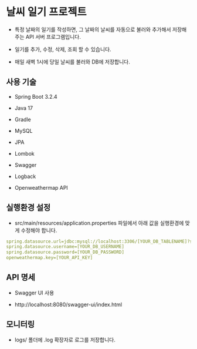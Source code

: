 # 날씨 일기 프로젝트

- 특정 날짜의 일기를 작성하면, 그 날짜의 날씨를 자동으로 불러와 추가해서 저장해주는 API 서버 프로그램입니다.

- 일기를 추가, 수정, 삭제, 조회 할 수 있습니다.

- 매일 새벽 1시에 당일 날씨를 불러와 DB에 저장합니다.

## 사용 기술

- Spring Boot 3.2.4

- Java 17

- Gradle

- MySQL

- JPA

- Lombok

- Swagger

- Logback

- Openweathermap API

## 실행환경 설정

- src/main/resources/application.properties 파일에서 아래 값을 실행환경에 맞게 수정해야 합니다.

```yaml
spring.datasource.url=jdbc:mysql://localhost:3306/[YOUR_DB_TABLENAME]?serverTimezone=UTC&characterEncoding=UTF-8
spring.datasource.username=[YOUR_DB_USERNAME]
spring.datasource.password=[YOUR_DB_PASSWORD]
openweathermap.key=[YOUR_API_KEY]
```

## API 명세

- Swagger UI 사용

- http://localhost:8080/swagger-ui/index.html

## 모니터링

- logs/ 폴더에 .log 확장자로 로그를 저장합니다.
